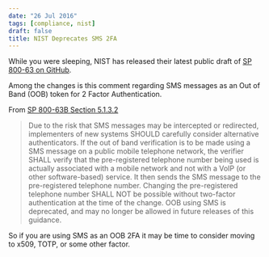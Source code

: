 ```yaml
---
date: "26 Jul 2016"
tags: [compliance, nist]
draft: false
title: NIST Deprecates SMS 2FA
---
```


While you were sleeping, NIST has released their latest public draft of 
[SP 800-63 on GitHub](https://github.com/usnistgov/800-63-3/blob/nist-pages/sp800-63a/cover.md#sec5).

Among the changes is this comment regarding SMS messages as an Out of Band (OOB) 
token for 2 Factor Authentication. 

From [SP 800-63B Section 5.1.3.2](https://github.com/usnistgov/800-63-3/blob/nist-pages/sp800-63b/sec5_authenticators.md)

>  Due to the risk that SMS messages may be intercepted or redirected, implementers of new systems SHOULD carefully 
>  consider alternative authenticators. If the out of band verification is to be made using a SMS message on a public 
>  mobile telephone network, the verifier SHALL verify that the pre-registered telephone number being used is actually 
>  associated with a mobile network and not with a VoIP (or other software-based) service. It then sends the SMS message 
>  to the pre-registered telephone number. Changing the pre-registered telephone number SHALL NOT be possible without 
>  two-factor authentication at the time of the change. OOB using SMS is deprecated, and may no longer be allowed in 
>  future releases of this guidance.

So if you are using SMS as an OOB 2FA it may be time to consider moving to x509, TOTP, or some other factor.
